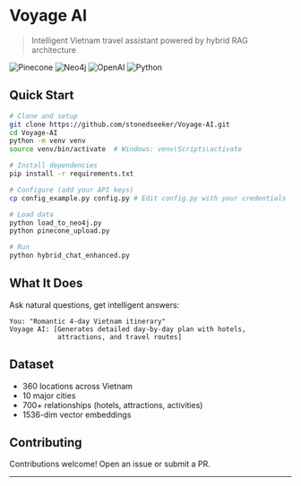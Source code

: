 # Voyage AI 

> Intelligent Vietnam travel assistant powered by hybrid RAG architecture

![Pinecone](https://img.shields.io/badge/Pinecone-Vector_DB-purple)
![Neo4j](https://img.shields.io/badge/Neo4j-Graph_DB-blue)
![OpenAI](https://img.shields.io/badge/OpenAI-GPT--4-green)
![Python](https://img.shields.io/badge/Python-3.10+-yellow)


## Quick Start
```bash
# Clone and setup
git clone https://github.com/stonedseeker/Voyage-AI.git
cd Voyage-AI
python -m venv venv
source venv/bin/activate  # Windows: venv\Scripts\activate

# Install dependencies
pip install -r requirements.txt

# Configure (add your API keys)
cp config_example.py config.py # Edit config.py with your credentials

# Load data
python load_to_neo4j.py
python pinecone_upload.py

# Run
python hybrid_chat_enhanced.py
```

## What It Does

Ask natural questions, get intelligent answers:
```
You: "Romantic 4-day Vietnam itinerary"
Voyage AI: [Generates detailed day-by-day plan with hotels, 
            attractions, and travel routes]
```

## Dataset

- 360 locations across Vietnam
- 10 major cities
- 700+ relationships (hotels, attractions, activities)
- 1536-dim vector embeddings

## Contributing

Contributions welcome! Open an issue or submit a PR.

---

